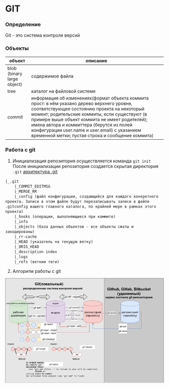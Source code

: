 # GIT

### Определение
Git - это система контроля версий

### Объекты

|объект|описание|
|---|---|
|blob (binary large object)|содержимое файла|
|tree|каталог на файловой системе|
|commit|информация об изменениях(формат объекта коммита прост: в нём указано дерево верхнего уровня, соответствующее состоянию проекта на некоторый момент; родительские коммиты, если существуют (в примере выше объект коммита не имеет родителей); имена автора и коммиттера (берутся из полей конфигурации user.name и user.email) с указанием временной метки; пустая строка и сообщение коммита)|

### Работа с git
1. Инициализация репозитория осуществляется команда ```git init```<br>
После инициализации репозитория создается скрытая директория ```.git``` [архитектура .git](https://githowto.com/ru/git_internals_git_directory)<br>
```
|_.git
    |_COMMIT_EDITMSG  
    |_MERGE_RR
    |_config (файл конфигурации, создающийся для каждого конкретного проекта. Записи в этом файле будут перезаписывать записи в файле .gitconfig вашего главного каталога, по крайней мере в рамках этого проекта)
    |_hooks (операции, выполняющиеся при коммите)
    |_info
    |_objects (база данных объектов - все объекты сжаты и закодированы)
    |_rr-cache
    |_HEAD (указатель на текущую ветку)
    |_ORIG_HEAD
    |_description index
    |_logs
    |_refs (веткии теги)
```

2. Алгоритм работы с git

<img src="../pictures/git_workflow.png">